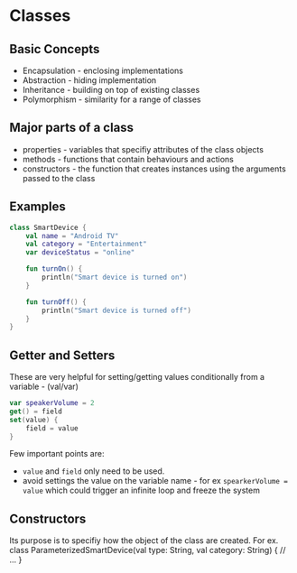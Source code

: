 # Classes

## Basic Concepts

- Encapsulation - enclosing implementations
- Abstraction - hiding implementation
- Inheritance - building on top of existing classes
- Polymorphism - similarity for a range of classes

## Major parts of a class

- properties - variables that specifiy attributes of the class objects
- methods - functions that contain behaviours and actions
- constructors - the function that creates instances using the arguments passed to the class

## Examples

```kt
class SmartDevice {
    val name = "Android TV"
    val category = "Entertainment"
    var deviceStatus = "online"

    fun turnOn() {
        println("Smart device is turned on")
    }

    fun turnOff() {
        println("Smart device is turned off")
    }
}
```

## Getter and Setters

These are very helpful for setting/getting values conditionally from a variable - (val/var)

```kt
var speakerVolume = 2
get() = field
set(value) {
    field = value
}
```

Few important points are:

- `value` and `field` only need to be used.
- avoid settings the value on the variable name - for ex `spearkerVolume = value` which could
trigger an infinite loop and freeze the system

## Constructors

Its purpose is to specifiy how the object of the class are created. For ex.
class ParameterizedSmartDevice(val type: String, val category: String) {
  // ...
}
